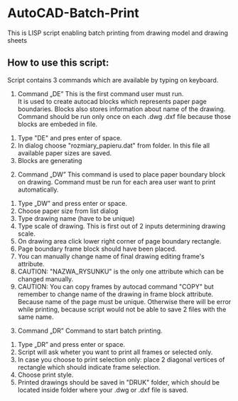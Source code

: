 # AutoCAD-Batch-Print
This is LISP script enabling batch printing from drawing model and drawing sheets

## How to use this script:
Script contains 3 commands which are available by typing on keyboard.
1.	Command „DE” 
This is the first command user must run.  
It is used to create autocad blocks which represents paper page boundaries.
Blocks also stores information about name of the drawing.
Command should be run only once on each .dwg .dxf file because those blocks are embeded in file.
1)	Type "DE" and pres enter of space.
2)  In dialog choose "rozmiary_papieru.dat" from folder.
    In this file all available paper sizes are saved.
3)	Blocks are generating

2.	Command „DW”
This command is used to place paper boundary block on drawing.
Command must be run for each area user want to print automatically.
1)	Type „DW” and press enter or space.
2)  Choose paper size from list dialog
3)	Type drawing name (have to be unique)
4)  Type scale of drawing. This is first out of 2 inputs determining drawing scale.
5)  On drawing area click lower right corner of page boundary rectangle.
6)	Page boundary frame block should have been placed.
7)  You can manually change name of final drawing editing frame's attribute.
8)  CAUTION: "NAZWA_RYSUNKU" is the only one attribute which can be changed manually.
9)  CAUTION: You can copy frames by autocad command "COPY" but remember to change name of the drawing in frame block attribute. Because name of the page must be unique. Otherwise there will be error while printing, because script would not be able to save 2 files with the same name.

3.	Command „DR”
Command to start batch printing.
1)	Type „DR” and press enter or space.
2)  Script will ask wheter you want to print all frames or selected only.
3)  In case you choose to print selection only: place 2 diagonal vertices of rectangle which should indicate frame selection.
4)  Choose print style.
5)  Printed drawings should be saved in "DRUK" folder, which should be located inside folder where your .dwg or .dxf file is saved.
